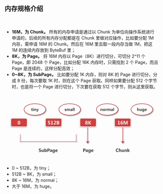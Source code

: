 
## 内存规格介绍
　　
- **16M，为 Chunk。** 所有的内存申请是通过以 Chunk 为单位向操作系统进行申请的，后续的所有内存分配都是在 Chunk 里做对应操作，比如要分配 1M 内存，需申请 16M 的 Chunk。然后在 16M 里去取一段内存当做 1M，把这 1M 的连续内存放到 ByteBuf 里；
- **8K，为 Page。** 将 16M 内存以 Page（8K）进行切分，可切分 2^11 个 Page，即 2048 个 Page，比如分配 16K 内存时，只需找到 2 个 Page，而且 Page 是连续的，这样分配高效；
- **0~8K，为 SubPage。** 比如要分配 1K 内存，则对 8K 的 Page 进行切分，分成 8 份，每次要取 1K 时，则在这个 Page 获取。同样如果要分配 512 个字节时，也是将一个 Page 进行切分，下次要在获取 512 个字节，则从这里获取。

![avatar](chapter_8_p1.png)

- 0 ~ 512B，为 tiny；
- 512B ~ 8K，为 small；
- 8K ~ 16M，为 normal；
- 大于 16M，为 huge。
